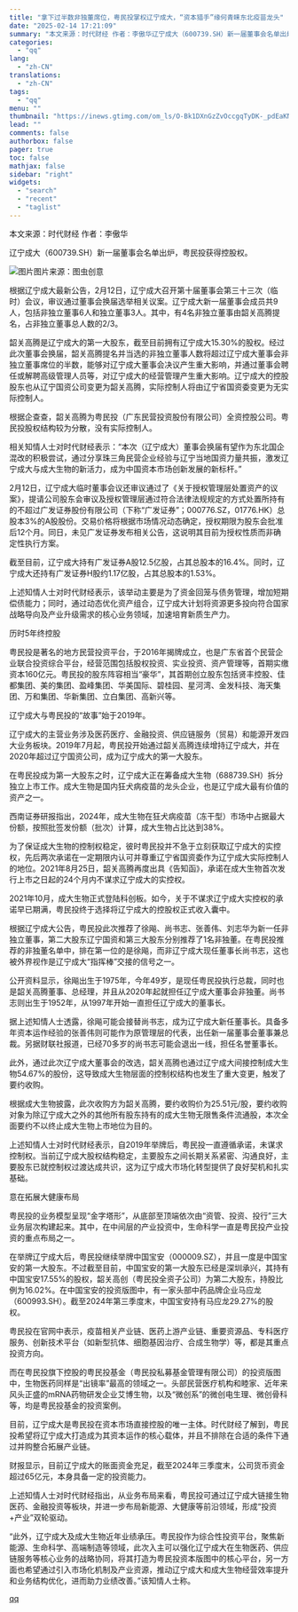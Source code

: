 ```yaml
---
title: "拿下过半数非独董席位，粤民投掌权辽宁成大，“资本猎手”缘何青睐东北疫苗龙头"
date: "2025-02-14 17:21:09"
summary: "本文来源：时代财经 作者：李傲华辽宁成大（600739.SH）新一届董事会名单出炉，粤民投获得控股权..."
categories:
  - "qq"
lang:
  - "zh-CN"
translations:
  - "zh-CN"
tags:
  - "qq"
menu: ""
thumbnail: "https://inews.gtimg.com/om_ls/O-Bk1DXnGzZvOccgqTyDK-_pdEaKNi-vbz3qpfBycf_b4AA_640360/0"
lead: ""
comments: false
authorbox: false
pager: true
toc: false
mathjax: false
sidebar: "right"
widgets:
  - "search"
  - "recent"
  - "taglist"
---
```


本文来源：时代财经 作者：李傲华

辽宁成大（600739.SH）新一届董事会名单出炉，粤民投获得控股权。

![图片](https://inews.gtimg.com/om_bt/O8y7ovjIchzb5woIZa-SNIkVbHtgQH6umjrDJKfjiVeiEAA/641)图片来源：图虫创意

根据辽宁成大最新公告，2月12日，辽宁成大召开第十届董事会第三十三次（临时）会议，审议通过董事会换届选举相关议案。辽宁成大新一届董事会成员共9人，包括非独立董事6人和独立董事3人。其中，有4名非独立董事由韶关高腾提名，占非独立董事总人数的2/3。

韶关高腾是辽宁成大的第一大股东，截至目前拥有辽宁成大15.30%的股权。经过此次董事会换届，韶关高腾提名并当选的非独立董事人数将超过辽宁成大董事会非独立董事席位的半数，能够对辽宁成大董事会决议产生重大影响，并通过董事会聘任或解聘高级管理人员等，对辽宁成大的经营管理产生重大影响。辽宁成大的控股股东也从辽宁国资公司变更为韶关高腾，实际控制人将由辽宁省国资委变更为无实际控制人。

根据企查查，韶关高腾为粤民投（广东民营投资股份有限公司）全资控股公司。粤民投股权结构较为分散，没有实际控制人。

相关知情人士对时代财经表示：“本次（辽宁成大）董事会换届有望作为东北国企混改的积极尝试，通过分享珠三角民营企业经验与辽宁当地国资力量共振，激发辽宁成大与成大生物的新活力，成为中国资本市场创新发展的新标杆。”

2月12日，辽宁成大临时董事会议还审议通过了《关于授权管理层处置资产的议案》，提请公司股东会审议及授权管理层通过符合法律法规规定的方式处置所持有的不超过广发证券股份有限公司（下称“广发证券”；000776.SZ，01776.HK）总股本3%的A股股份。交易价格将根据市场情况动态确定，授权期限为股东会批准后12个月。同日，未见广发证券发布相关公告，这说明其目前为授权性质而非确定性执行方案。

截至目前，辽宁成大持有广发证券A股12.5亿股，占其总股本的16.4%。同时，辽宁成大还持有广发证券H股约1.17亿股，占其总股本的1.53%。

上述知情人士对时代财经表示，该举动主要是为了资金回笼与债务管理，增加短期偿债能力；同时，通过动态优化资产组合，辽宁成大计划将资源更多投向符合国家战略导向及产业升级需求的核心业务领域，加速培育新质生产力。

历时5年终控股

粤民投是著名的地方民营投资平台，于2016年揭牌成立，也是广东省首个民营企业联合投资综合平台，经营范围包括股权投资、实业投资、资产管理等，首期实缴资本160亿元。粤民投的股东阵容相当“豪华”，其首期创立股东包括贤丰控股、佳都集团、美的集团、盈峰集团、华美国际、碧桂园、星河湾、金发科技、海天集团、万和集团、华新集团、立白集团、高新兴等。

辽宁成大与粤民投的“故事”始于2019年。

辽宁成大的主营业务涉及医药医疗、金融投资、供应链服务（贸易）和能源开发四大业务板块。2019年7月起，粤民投开始通过韶关高腾连续增持辽宁成大，并在2020年超过辽宁国资公司，成为辽宁成大的第一大股东。

在粤民投成为第一大股东之时，辽宁成大正在筹备成大生物（688739.SH）拆分独立上市工作。成大生物是国内狂犬病疫苗的龙头企业，也是辽宁成大最有价值的资产之一。

西南证券研报指出，2024年，成大生物在狂犬病疫苗（冻干型）市场中占据最大份额，按照批签发份额（批次）计算，成大生物占比达到38%。

为了保证成大生物的控制权稳定，彼时粤民投并不急于立刻获取辽宁成大的实控权，先后两次承诺在一定期限内认可并尊重辽宁省国资委作为辽宁成大实际控制人的地位。2021年8月25日，韶关高腾再度出具《告知函》，承诺在成大生物首次发行上市之日起的24个月内不谋求辽宁成大的实控权。

2021年10月，成大生物正式登陆科创板。如今，关于不谋求辽宁成大实控权的承诺早已期满，粤民投终于选择将辽宁成大的控股权正式收入囊中。

根据辽宁成大公告，粤民投此次推荐了徐飚、尚书志、张善伟、刘志华为新一任非独立董事，第二大股东辽宁国资和第三大股东分别推荐了1名非独董。在粤民投推荐的非独董名单中，排在第一位的是徐飚，而非辽宁成大现任董事长尚书志，这也被外界视作是辽宁成大“指挥棒”交接的信号之一。

公开资料显示，徐飚出生于1975年，今年49岁，是现任粤民投执行总裁，同时也是韶关高腾董事、总经理，并且从2020年起就担任辽宁成大董事会非独董。尚书志则出生于1952年，从1997年开始一直担任辽宁成大的董事长。

据上述知情人士透露，徐飚可能会接替尚书志，成为辽宁成大新任董事长。具备多年资本运作经验的张善伟则可能作为原管理层的代表，出任新一届董事会董事兼总裁。另据财联社报道，已经70多岁的尚书志可能会退出一线，担任名誉董事长。

此外，通过此次辽宁成大董事会的改选，韶关高腾也通过辽宁成大间接控制成大生物54.67%的股份，这导致成大生物层面的控制权结构也发生了重大变更，触发了要约收购。

根据成大生物披露，此次收购方为韶关高腾，要约收购价为25.51元/股，要约收购对象为除辽宁成大之外的其他所有股东持有的成大生物无限售条件流通股，本次全面要约不以终止成大生物上市地位为目的。

上述知情人士对时代财经表示，自2019年举牌后，粤民投一直遵循承诺，未谋求控制权。当前辽宁成大股权结构稳定，主要股东之间长期关系紧密、沟通良好，主要股东已就控制权过渡达成共识，这为辽宁成大市场化转型提供了良好契机和扎实基础。

意在拓展大健康布局

粤民投的业务模型呈现“金字塔形”，从底部至顶端依次由“资管、投资、投行”三大业务层次构建起来。其中，在中间层的产业投资中，生命科学一直是粤民投产业投资的重点布局之一。

在举牌辽宁成大后，粤民投继续举牌中国宝安（000009.SZ），并且一度是中国宝安的第一大股东。不过截至目前，中国宝安的第一大股东已经是深圳承兴，其持有中国宝安17.55%的股权，韶关高创（粤民投全资子公司）为第二大股东，持股比例为16.02%。在中国宝安的投资版图中，有一家头部中药品牌企业马应龙（600993.SH）。截至2024年第三季度末，中国宝安持有马应龙29.27%的股权。

粤民投在官网中表示，疫苗相关产业链、医药上游产业链、重要资源品、专科医疗服务、创新技术平台（如新型抗体、细胞基因治疗、合成生物学）等，都是其重点投资方向。

而在粤民投旗下控股的粤民投基金（粤民投私募基金管理有限公司）的投资版图中，生物医药同样是“出镜率”最高的领域之一。头部民营医疗机构和睦家、近年来风头正盛的mRNA药物研发企业艾博生物，以及“微创系”的微创电生理、微创骨科等，均是粤民投基金的投资案例。

目前，辽宁成大是粤民投在资本市场直接控股的唯一主体。时代财经了解到，粤民投希望将辽宁成大打造成为其资本运作的核心载体，并且不排除在合适的条件下通过并购整合拓展产业链。

财报显示，目前辽宁成大的账面资金充足，截至2024年三季度末，公司货币资金超过65亿元，本身具备一定的投资能力。

上述知情人士对时代财经指出，从业务布局来看，粤民投可通过辽宁成大链接生物医药、金融投资等板块，并进一步布局新能源、大健康等前沿领域，形成“投资+产业”双轮驱动。

“此外，辽宁成大及成大生物近年业绩承压。粤民投作为综合性投资平台，聚焦新能源、生命科学、高端制造等领域，此次入主可以强化辽宁成大在生物医药、供应链服务等核心业务的战略协同，将其打造为粤民投资本版图中的核心平台，另一方面也希望通过引入市场化机制及产业资源，推动辽宁成大和成大生物经营效率提升和业务结构优化，进而助力业绩改善。”该知情人士称。

[qq](https://new.qq.com/rain/a/20250214A06TRM00)
